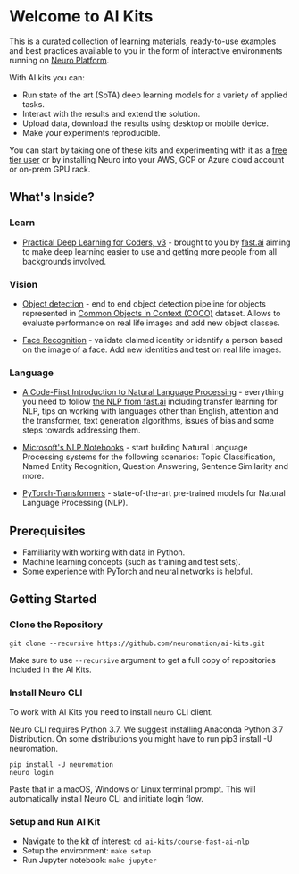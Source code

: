 # Welcome to AI Kits

This is a curated collection of learning materials, ready-to-use examples and best practices available to you in the form of interactive environments running on [Neuro Platform](https://neu.ro).

With AI kits you can:
* Run state of the art (SoTA) deep learning models for a variety of applied tasks.
* Interact with the results and extend the solution.
* Upload data, download the results using desktop or mobile device.
* Make your experiments reproducible.

You can start by taking one of these kits and experimenting with it as a [free tier user](https://neu.ro/) or by installing Neuro into your AWS, GCP or Azure cloud account or on-prem GPU rack.

## What's Inside?

### Learn

* [Practical Deep Learning for Coders, v3](course-fast-ai-v3) - brought to you by [fast.ai](https://fast.ai) aiming to make deep learning easier to use and getting more people from all backgrounds involved.

### Vision

* [Object detection](object-detection) - end to end object detection pipeline for objects represented in [Common Objects in Context (COCO)](http://cocodataset.org) dataset. Allows to  evaluate performance on real life images and add new object classes.

* [Face Recognition](face-recognition) - validate claimed identity or identify a person based on the image of a face. Add new identities and test on real life images.

### Language

* [A Code-First Introduction to Natural Language Processing](course-fast-ai-nlp) - everything you need to follow [the NLP from fast.ai](https://www.fast.ai/2019/07/08/fastai-nlp/) including transfer learning for NLP, tips on working with languages other than English, attention and the transformer, text generation algorithms, issues of bias and some steps towards addressing them.

* [Microsoft's NLP Notebooks](microsoft-nlp) - start building Natural Language Processing systems for the following scenarios: Topic Classification, Named Entity Recognition, Question Answering, Sentence Similarity and more.

* [PyTorch-Transformers](hugging-face-pytorch-transformers) - state-of-the-art pre-trained models for Natural Language Processing (NLP).

## Prerequisites

* Familiarity with working with data in Python.
* Machine learning concepts (such as training and test sets).
* Some experience with PyTorch and neural networks is helpful.

## Getting Started

### Clone the Repository

```
git clone --recursive https://github.com/neuromation/ai-kits.git
```

Make sure to use `--recursive` argument to get a full copy of repositories included in the AI Kits.


### Install Neuro CLI

To work with AI Kits you need to install `neuro` CLI client.

Neuro CLI requires Python 3.7. We suggest installing Anaconda Python 3.7 Distribution. On some distributions you might have to run pip3 install -U neuromation.

```shell
pip install -U neuromation
neuro login
```

Paste that in a macOS, Windows or Linux terminal prompt. This will automatically install Neuro CLI and initiate login flow.

### Setup and Run AI Kit

* Navigate to the kit of interest: `cd ai-kits/course-fast-ai-nlp`
* Setup the environment: `make setup`
* Run Jupyter notebook: `make jupyter`

